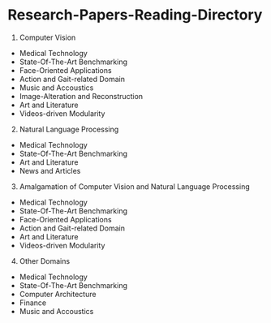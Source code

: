 # Research-Papers-Reading-Directory

1. Computer Vision
  * Medical Technology
  * State-Of-The-Art Benchmarking
  * Face-Oriented Applications
  * Action and Gait-related Domain
  * Music and Accoustics
  * Image-Alteration and Reconstruction
  * Art and Literature
  * Videos-driven Modularity   
2. Natural Language Processing
  * Medical Technology
  * State-Of-The-Art Benchmarking
  * Art and Literature
  * News and Articles
3. Amalgamation of Computer Vision and Natural Language Processing
  * Medical Technology
  * State-Of-The-Art Benchmarking
  * Face-Oriented Applications
  * Action and Gait-related Domain
  * Art and Literature
  * Videos-driven Modularity
4. Other Domains
  * Medical Technology
  * State-Of-The-Art Benchmarking
  * Computer Architecture
  * Finance
  * Music and Accoustics
